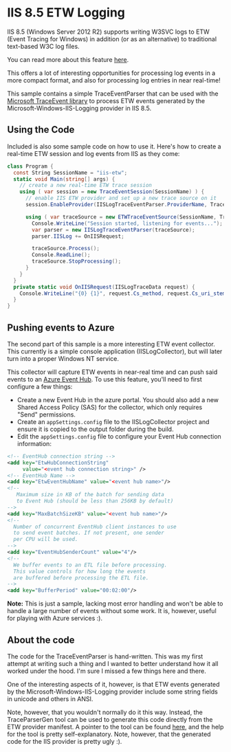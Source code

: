 # IIS 8.5 ETW Logging

IIS 8.5 (Windows Server 2012 R2) supports writing W3SVC logs to ETW (Event Tracing for Windows) in addition (or as an alternative) to traditional text-based W3C log files.

You can read more about this feature [here](http://www.iis.net/learn/get-started/whats-new-in-iis-85/logging-to-etw-in-iis-85).

This offers a lot of interesting opportunities for processing log events in a more compact format, and also for processing log entries in near real-time!

This sample contains a simple TraceEventParser that can be used with the [Microsoft TraceEvent library](https://www.nuget.org/packages/Microsoft.Diagnostics.Tracing.TraceEvent) to process ETW events generated by the Microsoft-Windows-IIS-Logging provider in IIS 8.5.

## Using the Code
Included is also some sample code on how to use it. Here's how to create a real-time ETW session and log events from IIS as they come:


```C#
class Program {
  const String SessionName = "iis-etw";
  static void Main(string[] args) {
    // create a new real-time ETW trace session
    using ( var session = new TraceEventSession(SessionName) ) {
      // enable IIS ETW provider and set up a new trace source on it
      session.EnableProvider(IISLogTraceEventParser.ProviderName, TraceEventLevel.Verbose);

      using ( var traceSource = new ETWTraceEventSource(SessionName, TraceEventSourceType.Session) ) {
        Console.WriteLine("Session started, listening for events...");
        var parser = new IISLogTraceEventParser(traceSource);
        parser.IISLog += OnIISRequest;

        traceSource.Process();
        Console.ReadLine();
        traceSource.StopProcessing();
      }
    }
  }
  private static void OnIISRequest(IISLogTraceData request) {
    Console.WriteLine("{0} {1}", request.Cs_method, request.Cs_uri_stem);
  }
}
```

## Pushing events to Azure
The second part of this sample is a more interesting ETW event collector. This currently is a simple console application (IISLogCollector), but will later turn into a proper Windows NT service.

This collector will capture ETW events in near-real time and can push said events to an [Azure Event Hub](http://azure.microsoft.com/en-us/services/event-hubs/). To use this feature, you'll need to first configure a few things:

* Create a new Event Hub in the azure portal. You should also add a new Shared Access Policy (SAS) for the collector, which only requires "Send" permissions.
* Create an `appSettings.config` file to the IISLogCollector project and ensure it is copied to the output folder during the build.
* Edit the `appSettings.config` file to configure your Event Hub connection information:

```XML
<!-- EventHub connection string -->
<add key="EtwHubConnectionString"
     value="<event hub connection string>" />
<!-- EventHub Name -->
<add key="EtwEventHubName" value="<event hub name>"/>
<!-- 
   Maximum size in KB of the batch for sending data 
   to Event Hub (should be less than 256KB by default)
-->
<add key="MaxBatchSizeKB" value="<event hub name>"/>
<!--
  Number of concurrent EventHub client instances to use
  to send event batches. If not present, one sender
  per CPU will be used.
-->
<add key="EventHubSenderCount" value="4"/>
<!--
  We buffer events to an ETL file before processing.
  This value controls for how long the events
  are buffered before processing the ETL file.
-->
<add key="BufferPeriod" value="00:02:00"/>
```

**Note:** This is just a sample, lacking most error handling and won't be able to handle a large number of events without some work. It is, however, useful for playing with Azure services :).

## About the code
The code for the TraceEventParser is hand-written. This was my first attempt at writing such a thing and I wanted to better understand how it all worked under the hood. I'm sure I missed a few things here and there.

One of the interesting aspects of it, however, is that ETW events generated by the Microsoft-Windows-IIS-Logging provider include some string fields in unicode and others in ANSI.

Note, however, that you wouldn't normally do it this way. Instead, the TraceParserGen tool can be used to generate this code directly from the ETW provider manifest. A pointer to the tool can be found [here](http://blogs.msdn.com/b/vancem/archive/2013/08/15/traceevent-etw-library-published-as-a-nuget-package.aspx#10473283), and the help for the tool is pretty self-explanatory. Note, however, that the generated code for the IIS provider is pretty ugly :).
